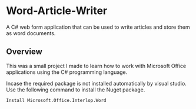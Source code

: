 # Word-Article-Writer
A C# web form application that can be used to write articles and store them as word documents.
## Overview
This was a small project I made to learn how to work with Microsoft Office applications using the C# programming language.

Incase the required package is not installed automatically by visual studio. Use the following command to install the Nuget package.


` Install Microsoft.Office.Interlop.Word `
